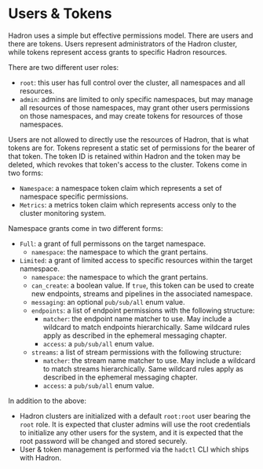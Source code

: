 Users & Tokens
==============
Hadron uses a simple but effective permissions model. There are users and there are tokens. Users represent administrators of the Hadron cluster, while tokens represent access grants to specific Hadron resources.

There are two different user roles:
- `root`: this user has full control over the cluster, all namespaces and all resources.
- `admin`: admins are limited to only specific namespaces, but may manage all resources of those namespaces, may grant other users permissions on those namespaces, and may create tokens for resources of those namespaces.

Users are not allowed to directly use the resources of Hadron, that is what tokens are for. Tokens represent a static set of permissions for the bearer of that token. The token ID is retained within Hadron and the token may be deleted, which revokes that token's access to the cluster. Tokens come in two forms:
- `Namespace`: a namespace token claim which represents a set of namespace specific permissions.
- `Metrics`: a metrics token claim which represents access only to the cluster monitoring system.

Namespace grants come in two different forms:
- `Full`: a grant of full permissons on the target namespace.
    - `namespace`: the namespace to which the grant pertains.
- `Limited`: a grant of limited access to specific resources within the target namespace.
    - `namespace`: the namespace to which the grant pertains.
    - `can_create`: a boolean value. If `true`, this token can be used to create new endpoints, streams and pipelines in the associated namespace.
    - `messaging`: an optional `pub/sub/all` enum value.
    - `endpoints`: a list of endpoint permissions with the following structure:
        - `matcher`: the endpoint name matcher to use. May include a wildcard to match endpoints hierarchically. Same wildcard rules apply as described in the ephemeral messaging chapter.
        - `access`: a `pub/sub/all` enum value.
    - `streams`: a list of stream permissions with the following structure:
        - `matcher`: the stream name matcher to use. May include a wildcard to match streams hierarchically. Same wildcard rules apply as described in the ephemeral messaging chapter.
        - `access`: a `pub/sub/all` enum value.

In addition to the above:
- Hadron clusters are initialized with a default `root:root` user bearing the `root` role. It is expected that cluster admins will use the root credentials to initialize any other users for the system, and it is expected that the root password will be changed and stored securely.
- User & token management is performed via the `hadctl` CLI which ships with Hadron.
